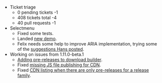 * Ticket triage
  * 0 pending tickets -1
  * 408 tickets total -4
  * 40 pull requests -1
* Selectmenu
  * Fixed some tests.
  * Landed [new demo](http://view.jqueryui.com/master/demos/selectmenu/product-selection.html).
  * Felix needs some help to improve ARIA implementation, trying some of the [suggestions Hans posted](https://github.com/jquery/jquery-ui/pull/1224#issuecomment-40667414).
* Working on issues from 1.11.0-beta.1
  * [Adding pre-releases to download builder](https://github.com/jquery/download.jqueryui.com/issues/208).
  * Fixed [missing JS file publishing for CDN](http://bugs.jqueryui.com/ticket/9998).
  * Fixed [CDN listing when there are only pre-releases for a release family](https://github.com/jquery/codeorigin.jquery.com/commit/efced0f53335f703c2296663671a6202ae985ad0).
